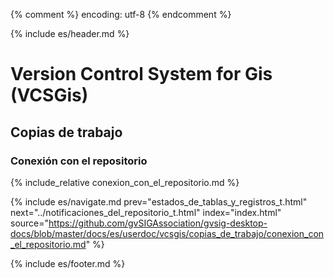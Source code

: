 {% comment %} encoding: utf-8 {% endcomment %}

{% include es/header.md %}

# Version Control System for Gis (VCSGis)

## Copias de trabajo

### Conexión con el repositorio

{% include_relative conexion_con_el_repositorio.md %}

{% include es/navigate.md 
   prev="estados_de_tablas_y_registros_t.html" 
   next="../notificaciones_del_repositorio_t.html" 
   index="index.html" 
   source="https://github.com/gvSIGAssociation/gvsig-desktop-docs/blob/master/docs/es/userdoc/vcsgis/copias_de_trabajo/conexion_con_el_repositorio.md" 
%}

{% include es/footer.md %}